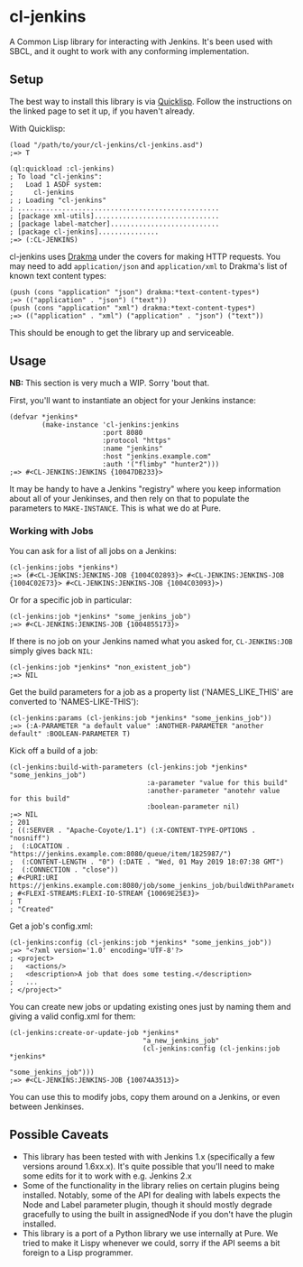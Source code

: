 # cl-jenkins

A Common Lisp library for interacting with Jenkins.  It's been used
with SBCL, and it ought to work with any conforming implementation.

## Setup

The best way to install this library is via
[Quicklisp](https://www.quicklisp.org/beta/).  Follow the instructions
on the linked page to set it up, if you haven't already.

With Quicklisp:

```common-lisp
(load "/path/to/your/cl-jenkins/cl-jenkins.asd")
;=> T

(ql:quickload :cl-jenkins)
; To load "cl-jenkins":
;   Load 1 ASDF system:
;     cl-jenkins
; ; Loading "cl-jenkins"
; ..................................................
; [package xml-utils]...............................
; [package label-matcher]...........................
; [package cl-jenkins]...............
;=> (:CL-JENKINS)
```

cl-jenkins uses [Drakma](https://edicl.github.io/drakma/) under the
covers for making HTTP requests.  You may need to add
`application/json` and `application/xml` to Drakma's list of known
text content types:

```common-lisp
(push (cons "application" "json") drakma:*text-content-types*)
;=> (("application" . "json") ("text"))
(push (cons "application" "xml") drakma:*text-content-types*)
;=> (("application" . "xml") ("application" . "json") ("text"))
```

This should be enough to get the library up and serviceable.

## Usage

**NB:** This section is very much a WIP.  Sorry 'bout that.

First, you'll want to instantiate an object for your Jenkins instance:

```common-lisp
(defvar *jenkins*
        (make-instance 'cl-jenkins:jenkins
                       :port 8080
                       :protocol "https"
                       :name "jenkins"
                       :host "jenkins.example.com"
                       :auth '("flimby" "hunter2")))
;=> #<CL-JENKINS:JENKINS {10047DB233}>
```

It may be handy to have a Jenkins "registry" where you keep
information about all of your Jenkinses, and then rely on that to
populate the parameters to `MAKE-INSTANCE`.  This is what we do at
Pure.

### Working with Jobs

You can ask for a list of all jobs on a Jenkins:

```common-lisp
(cl-jenkins:jobs *jenkins*)
;=> (#<CL-JENKINS:JENKINS-JOB {1004C02893}> #<CL-JENKINS:JENKINS-JOB {1004C02E73}> #<CL-JENKINS:JENKINS-JOB {1004C03093}>)
```

Or for a specific job in particular:

```common-lisp
(cl-jenkins:job *jenkins* "some_jenkins_job")
;=> #<CL-JENKINS:JENKINS-JOB {1004855173}>
```

If there is no job on your Jenkins named what you asked for,
`CL-JENKINS:JOB` simply gives back `NIL`:

```common-lisp
(cl-jenkins:job *jenkins* "non_existent_job")
;=> NIL
```

Get the build parameters for a job as a property list
('NAMES_LIKE_THIS' are converted to 'NAMES-LIKE-THIS'):

```common-lisp
(cl-jenkins:params (cl-jenkins:job *jenkins* "some_jenkins_job"))
;=> (:A-PARAMETER "a default value" :ANOTHER-PARAMETER "another default" :BOOLEAN-PARAMETER T)
```

Kick off a build of a job:

```common-lisp
(cl-jenkins:build-with-parameters (cl-jenkins:job *jenkins* "some_jenkins_job")
                                  :a-parameter "value for this build"
                                  :another-parameter "anotehr value for this build"
                                  :boolean-parameter nil)
;=> NIL
; 201
; ((:SERVER . "Apache-Coyote/1.1") (:X-CONTENT-TYPE-OPTIONS . "nosniff")
;  (:LOCATION . "https://jenkins.example.com:8080/queue/item/1825987/")
;  (:CONTENT-LENGTH . "0") (:DATE . "Wed, 01 May 2019 18:07:38 GMT")
;  (:CONNECTION . "close"))
; #<PURI:URI https://jenkins.example.com:8080/job/some_jenkins_job/buildWithParameters>
; #<FLEXI-STREAMS:FLEXI-IO-STREAM {10069E25E3}>
; T
; "Created"
```

Get a job's config.xml:


```common-lisp
(cl-jenkins:config (cl-jenkins:job *jenkins* "some_jenkins_job"))
;=> "<?xml version='1.0' encoding='UTF-8'?>
; <project>
;   <actions/>
;   <description>A job that does some testing.</description>
;   ...
; </project>"
```

You can create new jobs or updating existing ones just by naming them
and giving a valid config.xml for them:

```common-lisp
(cl-jenkins:create-or-update-job *jenkins*
                                 "a_new_jenkins_job"
                                 (cl-jenkins:config (cl-jenkins:job *jenkins*
                                                                    "some_jenkins_job")))
;=> #<CL-JENKINS:JENKINS-JOB {10074A3513}>
```

You can use this to modify jobs, copy them around on a Jenkins, or
even between Jenkinses.

## Possible Caveats

* This library has been tested with with Jenkins 1.x (specifically
  a few versions around 1.6xx.x).  It's quite possible that you'll
  need to make some edits for it to work with e.g. Jenkins 2.x
* Some of the functionality in the library relies on certain plugins
  being installed.  Notably, some of the API for dealing with labels
  expects the Node and Label parameter plugin, though it should mostly
  degrade gracefully to using the built in assignedNode if you don't
  have the plugin installed.
* This library is a port of a Python library we use internally at
  Pure.  We tried to make it Lispy whenever we could, sorry if the API
  seems a bit foreign to a Lisp programmer.
